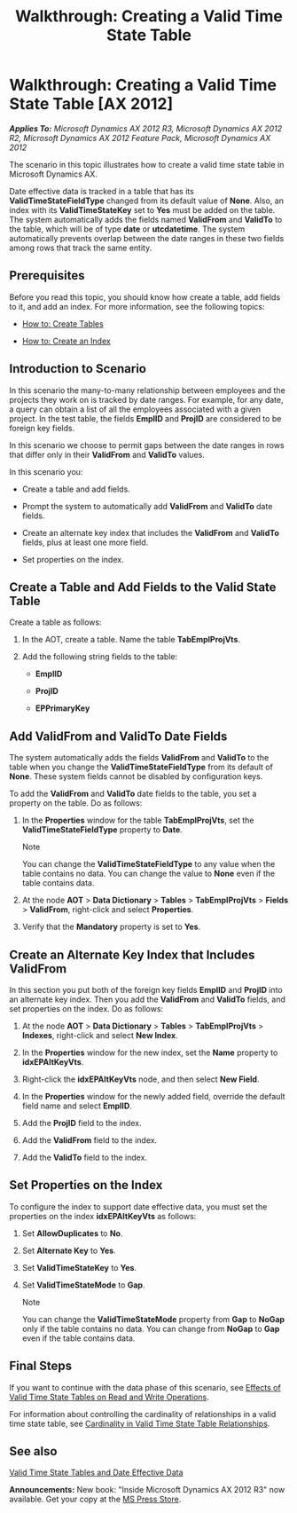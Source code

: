 ﻿---
title: 'Walkthrough: Creating a Valid Time State Table'
TOCTitle: 'Walkthrough: Creating a Valid Time State Table'
ms:assetid: 6f4162f7-72b8-4396-91ae-14fcc18ae47a
ms:mtpsurl: https://msdn.microsoft.com/en-us/library/Gg841023(v=AX.60)
ms:contentKeyID: 35244861
ms.date: 05/18/2015
mtps_version: v=AX.60
---

# Walkthrough: Creating a Valid Time State Table [AX 2012]


_**Applies To:** Microsoft Dynamics AX 2012 R3, Microsoft Dynamics AX 2012 R2, Microsoft Dynamics AX 2012 Feature Pack, Microsoft Dynamics AX 2012_

The scenario in this topic illustrates how to create a valid time state table in Microsoft Dynamics AX.

Date effective data is tracked in a table that has its **ValidTimeStateFieldType** changed from its default value of **None**. Also, an index with its **ValidTimeStateKey** set to **Yes** must be added on the table. The system automatically adds the fields named **ValidFrom** and **ValidTo** to the table, which will be of type **date** or **utcdatetime**. The system automatically prevents overlap between the date ranges in these two fields among rows that track the same entity.

## Prerequisites

Before you read this topic, you should know how create a table, add fields to it, and add an index. For more information, see the following topics:

  - [How to: Create Tables](how-to-create-tables.md)

  - [How to: Create an Index](how-to-create-an-index.md)

## Introduction to Scenario

In this scenario the many-to-many relationship between employees and the projects they work on is tracked by date ranges. For example, for any date, a query can obtain a list of all the employees associated with a given project. In the test table, the fields **EmplID** and **ProjID** are considered to be foreign key fields.

In this scenario we choose to permit gaps between the date ranges in rows that differ only in their **ValidFrom** and **ValidTo** values.

In this scenario you:

  - Create a table and add fields.

  - Prompt the system to automatically add **ValidFrom** and **ValidTo** date fields.

  - Create an alternate key index that includes the **ValidFrom** and **ValidTo** fields, plus at least one more field.

  - Set properties on the index.

## Create a Table and Add Fields to the Valid State Table

Create a table as follows:

1.  In the AOT, create a table. Name the table **TabEmplProjVts**.

2.  Add the following string fields to the table:
    
      - **EmplID**
    
      - **ProjID**
    
      - **EPPrimaryKey**

## Add ValidFrom and ValidTo Date Fields

The system automatically adds the fields **ValidFrom** and **ValidTo** to the table when you change the **ValidTimeStateFieldType** from its default of **None**. These system fields cannot be disabled by configuration keys.

To add the **ValidFrom** and **ValidTo** date fields to the table, you set a property on the table. Do as follows:

1.  In the **Properties** window for the table **TabEmplProjVts**, set the **ValidTimeStateFieldType** property to **Date**.
    

    > [!NOTE]
    > <P>You can change the <STRONG>ValidTimeStateFieldType</STRONG> to any value when the table contains no data. You can change the value to <STRONG>None</STRONG> even if the table contains data.</P>



2.  At the node **AOT** \> **Data Dictionary** \> **Tables** \> **TabEmplProjVts** \> **Fields** \> **ValidFrom**, right-click and select **Properties**.

3.  Verify that the **Mandatory** property is set to **Yes**.

## Create an Alternate Key Index that Includes ValidFrom

In this section you put both of the foreign key fields **EmplID** and **ProjID** into an alternate key index. Then you add the **ValidFrom** and **ValidTo** fields, and set properties on the index. Do as follows:

1.  At the node **AOT** \> **Data Dictionary** \> **Tables** \> **TabEmplProjVts** \> **Indexes**, right-click and select **New Index**.

2.  In the **Properties** window for the new index, set the **Name** property to **idxEPAltKeyVts**.

3.  Right-click the **idxEPAltKeyVts** node, and then select **New Field**.

4.  In the **Properties** window for the newly added field, override the default field name and select **EmplID**.

5.  Add the **ProjID** field to the index.

6.  Add the **ValidFrom** field to the index.

7.  Add the **ValidTo** field to the index.

## Set Properties on the Index

To configure the index to support date effective data, you must set the properties on the index **idxEPAltKeyVts** as follows:

1.  Set **AllowDuplicates** to **No**.

2.  Set **Alternate Key** to **Yes**.

3.  Set **ValidTimeStateKey** to **Yes**.

4.  Set **ValidTimeStateMode** to **Gap**.
    

    > [!NOTE]
    > <P>You can change the <STRONG>ValidTimeStateMode</STRONG> property from <STRONG>Gap</STRONG> to <STRONG>NoGap</STRONG> only if the table contains no data. You can change from <STRONG>NoGap</STRONG> to <STRONG>Gap</STRONG> even if the table contains data.</P>



## Final Steps

If you want to continue with the data phase of this scenario, see [Effects of Valid Time State Tables on Read and Write Operations](effects-of-valid-time-state-tables-on-read-and-write-operations.md).

For information about controlling the cardinality of relationships in a valid time state table, see [Cardinality in Valid Time State Table Relationships](cardinality-in-valid-time-state-table-relationships.md).

## See also

[Valid Time State Tables and Date Effective Data](valid-time-state-tables-and-date-effective-data.md)

  
**Announcements:** New book: "Inside Microsoft Dynamics AX 2012 R3" now available. Get your copy at the [MS Press Store](https://www.microsoftpressstore.com/store/inside-microsoft-dynamics-ax-2012-r3-9780735685109).

